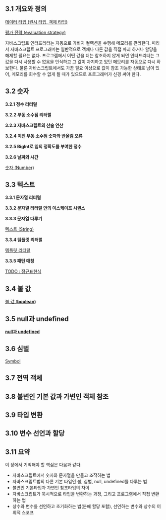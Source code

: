 ## 3.1 개요와 정의

[데이터 타입 (원시 타입, 객체 타입)](https://www.notion.so/b873f439631c4a0e9854c3b084ea33a5)

[평가 전략 (evaluation strategy)](https://www.notion.so/evaluation-strategy-75d4833827f240c4bc5e022e93fbe3eb)

자바스크립트 인터프리터는 자동으로 가비지 컬렉션을 수행해 메모리를 관리한다. 따라서 자바스크립트 프로그래머는 일반적으로 객체나 다른 값을 직접 파괴 하거나 할당을 해제할 필요는 없다. 프로그램에서 어떤 값을 더는 참조하지 않게 되면 인터프리터는 그 값을 다시 사용할 수 없음을 인식하고 그 값이 차지하고 있던 메모리를 자동으로 다시 확보한다. 물론 자바스크립트에서도 가끔 필요 이상으로 값이 참조 가능한 상태로 남아 있어, 메모리를 회수할 수 없게 될 때가 있으므로 프로그래머가 신경 써야 한다.

## 3.2 숫자

**3.2.1 정수 리터럴**

**3.2.2 부동 소수점 리터럴**

**3.2.3 자바스크립트의 산술 연산**

**3.2.4 이진 부동 소수점 숫자와 반올림 오류**

**3.2.5 Biglnt로 임의 정확도를 부여한 정수**

**3.2.6 날짜와 시간**

[숫자 (Number)](https://www.notion.so/Number-be12d2cf14b04bfe9c0739f118a9b5ff)

## 3.3 텍스트

**3.3.1 문자열 리터럴**

**3.3.2 문자열 리터럴 안의 이스케이프 시퀀스**

**3.3.3 문자열 다루기**

[텍스트 (String)](https://www.notion.so/String-45d04eaab0194a2da09f4db836162b9e)

**3.3.4 템플릿 리터럴**

[템플릿 리터럴](https://www.notion.so/171619a22d914eb2a78bfd2772c5c5fc)

**3.3.5 패턴 매칭**

[TODO : 정규표현식](https://www.notion.so/TODO-4cfae166cae94d67959f1fdfe99c80f2)

## **3.4** 불 값

[불 값 (**boolean)**](https://www.notion.so/boolean-7fb26357a2da4ecabd2483b83eadf143)

## **3.5 null과 undefined**

[**null과 undefined**](https://www.notion.so/null-undefined-dd1c446badcf4f598b8096f8cac99dda)

## **3.6** 심벌

[Symbol](https://www.notion.so/Symbol-a9b86cbcb5f74a5abd67ff34d4f7cd3d)

## **3.7** 전역 객체

## **3.8** 불변인 기본 값과 가변인 객체 참조

## 3.9 타입 변환

## **3.10** 변수 선언과 할당

## 3.11 요약

이 장에서 기억해야 할 핵심은 다음과 같다.

- 자바스크립트에서 숫자와 문자열을 만들고 조작하는 법
- 자바스크립트법의 다른 기본 타입인 불, 심벌, null, undefined를 다루는 법
- 불변인 기본타입과 가변인 참조타입의 차이
- 자바스크립트가 묵시적으로 타입을 변환하는 과정, 그리고 프로그램에서 직접 변환하는 법
- 상수와 변수를 선언하고 초기화하는 법(분해 할당 포함), 선언하는 변수와 상수의 어휘적 스코프